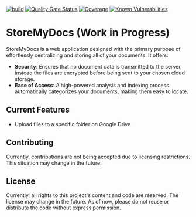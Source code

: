 [![build](https://github.com/Musholic/StoreMyDocs/actions/workflows/build.yml/badge.svg)](https://github.com/Musholic/StoreMyDocs/actions/workflows/build.yml)
[![Quality Gate Status](https://sonarcloud.io/api/project_badges/measure?project=Musholic_StoreMyDocs&metric=alert_status)](https://sonarcloud.io/summary/new_code?id=Musholic_StoreMyDocs)
[![Coverage](https://sonarcloud.io/api/project_badges/measure?project=Musholic_StoreMyDocs&metric=coverage)](https://sonarcloud.io/summary/new_code?id=Musholic_StoreMyDocs)
[![Known Vulnerabilities](https://snyk.io/test/github/Musholic/StoreMyDocs/badge.svg)](https://snyk.io/test/github/Musholic/StoreMyDocs)

# StoreMyDocs (Work in Progress)

StoreMyDocs is a web application designed with the primary purpose of effortlessly centralizing and storing all of your documents. It offers:

* **Security**: Ensures that no document data is transmitted to the server, instead the files are encrypted before being sent to your chosen cloud storage.
* **Ease of Access**: A high-powered analysis and indexing process automatically categorizes your documents, making them easy to locate.

## Current Features

* Upload files to a specific folder on Google Drive

## Contributing

Currently, contributions are not being accepted due to licensing restrictions. This situation may change in the future.

## License

Currently, all rights to this project's content and code are reserved.
The license may change in the future.
As of now, please do not reuse or distribute the code without express permission.
